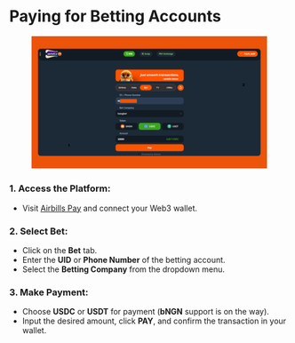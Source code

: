 # Paying for Betting Accounts

<figure><img src="../../.gitbook/assets/Airbills bet.png" alt=""><figcaption></figcaption></figure>

### 1. **Access the Platform:**

* Visit [Airbills Pay](https://app.airbillspay.com/) and connect your Web3 wallet.

### **2. Select Bet:**

* Click on the **Bet** tab.
* Enter the **UID** or **Phone Number** of the betting account.
* Select the **Betting Company** from the dropdown menu.

### **3. Make Payment:**

* Choose **USDC** or **USDT** for payment (**bNGN** support is on the way).
* Input the desired amount, click **PAY**, and confirm the transaction in your wallet.
